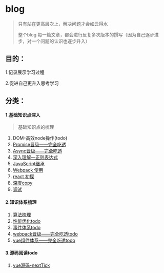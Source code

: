 # blog
> 只有站在更高层次上，解决问题才会如云得水
>
> 整个blog 每一篇文章，都会进行反复多次版本的撰写（因为自己逐步进步，对一个问题的认识也逐步升入）

## 目的：

1.记录展示学习过程

2.促进自己更升入思考学习

## 分类：

#### 1.基础知识点深入
> 基础知识点的梳理

1. DOM-高效node操作(todo)
2. [Promise晋级——完全吃透](https://github.com/youzaiyouzai666/blog/blob/master/%E5%9F%BA%E7%A1%80%E7%9F%A5%E8%AF%86%E7%82%B9%E6%B7%B1%E5%85%A5/%E6%B7%B1%E5%85%A5%E2%80%94Promise.md)
3. [Async晋级——完全吃透](https://github.com/youzaiyouzai666/blog/blob/master/%E5%9F%BA%E7%A1%80%E7%9F%A5%E8%AF%86%E7%82%B9%E6%B7%B1%E5%85%A5/%E6%B7%B1%E5%85%A5%E2%80%94Async.md)
4. [深入理解—正则表达式](https://github.com/youzaiyouzai666/blog/blob/master/%E5%9F%BA%E7%A1%80%E7%9F%A5%E8%AF%86%E7%82%B9%E6%B7%B1%E5%85%A5/%E6%B7%B1%E5%85%A5%E2%80%94%E6%AD%A3%E5%88%99%E8%A1%A8%E8%BE%BE%E5%BC%8F.md)
5. [JavaScript继承](https://github.com/youzaiyouzai666/blog/blob/master/%E5%9F%BA%E7%A1%80%E7%9F%A5%E8%AF%86%E7%82%B9%E6%B7%B1%E5%85%A5/%E6%B7%B1%E5%85%A5%E2%80%94JavaScript%E7%BB%A7%E6%89%BF.md)
6. [Webpack 使用](https://github.com/youzaiyouzai666/blog/blob/master/%E5%9F%BA%E7%A1%80%E7%9F%A5%E8%AF%86%E7%82%B9%E6%B7%B1%E5%85%A5/webpack4-%E4%BD%BF%E7%94%A8%E6%8A%80%E5%B7%A7.md)
7. [react 初探](https://github.com/youzaiyouzai666/blog/blob/master/%E5%9F%BA%E7%A1%80%E7%9F%A5%E8%AF%86%E7%82%B9%E6%B7%B1%E5%85%A5/react%E5%88%9D%E5%AD%A6.md)
8. [深度copy](https://github.com/youzaiyouzai666/blog/blob/master/%E5%9F%BA%E7%A1%80%E7%9F%A5%E8%AF%86%E7%82%B9%E6%B7%B1%E5%85%A5/JavaScript%E6%B7%B1%E5%BA%A6copy.md)
9. [调试](https://github.com/youzaiyouzai666/blog/blob/master/%E5%9F%BA%E7%A1%80%E7%9F%A5%E8%AF%86%E7%82%B9%E6%B7%B1%E5%85%A5/%E8%B0%83%E8%AF%95.md)

#### 2.知识体系梳理

1. [算法梳理](https://github.com/youzaiyouzai666/blog/blob/master/%E7%9F%A5%E8%AF%86%E4%BD%93%E7%B3%BB%E6%A2%B3%E7%90%86/%E7%AE%97%E6%B3%95%E6%A2%B3%E7%90%86.md)
2. [性能优化todo]()
3. [事件体系todo]()
4. [webpack晋级——完全吃透todo]()
5. [vue组件体系——完全吃透todo]()

#### 3.源码阅读todo

1. [vue源码-nextTick](https://github.com/youzaiyouzai666/blog/blob/master/%E7%9F%A5%E8%AF%86%E4%BD%93%E7%B3%BB%E6%A2%B3%E7%90%86/vue%E6%BA%90%E7%A0%81-nextTick.md)

